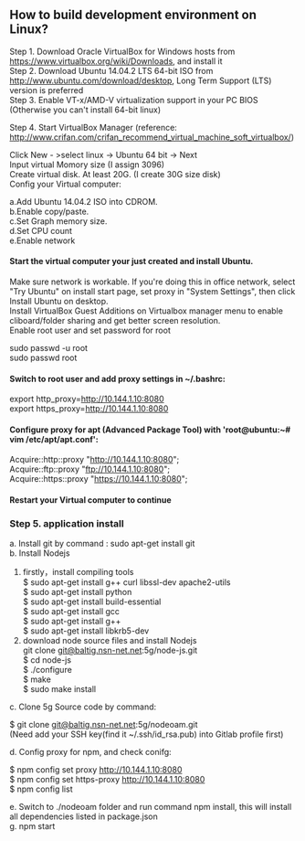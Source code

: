 ## How to build development environment on Linux?


Step 1. Download Oracle VirtualBox for Windows hosts from https://www.virtualbox.org/wiki/Downloads, and install it  
Step 2. Download Ubuntu 14.04.2 LTS 64-bit ISO from http://www.ubuntu.com/download/desktop, Long Term Support (LTS) version is preferred  
Step 3. Enable VT-x/AMD-V virtualization support in your PC BIOS (Otherwise you can't install 64-bit linux)  

Step 4. Start VirtualBox Manager (reference: http://www.crifan.com/crifan_recommend_virtual_machine_soft_virtualbox/)  


Click New - >select linux -> Ubuntu 64 bit -> Next  
Input virtual Momory size (I assign 3096)  
Create virtual disk. At least 20G. (I create 30G size disk)  
Config your Virtual computer:  


a.Add Ubuntu 14.04.2 ISO into CDROM.  
b.Enable copy/paste.  
c.Set Graph memory size.  
d.Set CPU count  
e.Enable network  


#### Start the virtual computer your just created and install Ubuntu.
Make sure network is workable. If you're doing this in office network, select "Try Ubuntu" on install start page, set proxy in "System Settings", then click Install Ubuntu on desktop.  
Install VirtualBox Guest Additions on Virtualbox manager menu to enable cliboard/folder sharing and get better screen resolution.  
Enable root user and set password for root  

sudo passwd -u root  
sudo passwd root  


#### Switch to root user and add proxy settings in ~/.bashrc:

export http_proxy=http://10.144.1.10:8080  
export https_proxy=http://10.144.1.10:8080  


#### Configure proxy for apt (Advanced Package Tool) with 'root@ubuntu:~# vim /etc/apt/apt.conf':  

Acquire::http::proxy "http://10.144.1.10:8080";  
Acquire::ftp::proxy "ftp://10.144.1.10:8080";  
Acquire::https::proxy "https://10.144.1.10:8080";  


#### Restart your Virtual computer to continue



### Step 5. application install


a. Install git by command : sudo apt-get install git  
b. Install Nodejs  

1. firstly，install compiling tools  
$ sudo apt-get install g++ curl libssl-dev apache2-utils  
$ sudo apt-get install python  
$ sudo apt-get install build-essential  
$ sudo apt-get install gcc  
$ sudo apt-get install g++  
$ sudo apt-get install libkrb5-dev  
2. download node source files and install Nodejs  
git clone git@baltig.nsn-net.net:5g/node-js.git  
$ cd node-js  
$ ./configure  
$ make  
$ sudo make install  


c. Clone 5g Source code by command:  

$ git clone git@baltig.nsn-net.net:5g/nodeoam.git  
(Need add your SSH key(find it ~/.ssh/id_rsa.pub) into Gitlab profile first)  


d. Config proxy for npm, and check conifg:  

$ npm config set proxy http://10.144.1.10:8080  
$ npm config set https-proxy http://10.144.1.10:8080  
$ npm config list


e. Switch to ./nodeoam folder and run command npm install, this will install all dependencies listed in package.json  
g. npm start  
